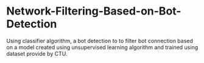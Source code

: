 # Network-Filtering-Based-on-Bot-Detection
Using classifier algorithm, a bot detection to to filter bot connection based on a model created using unsupervised learning algorithm and trained using dataset provide by CTU.
